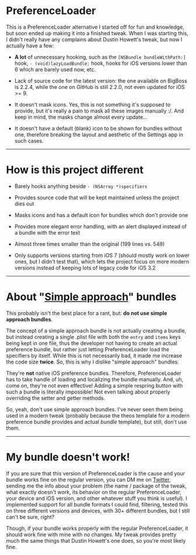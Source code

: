 # PreferenceLoader

This is a PreferenceLoader alternative I started off for fun and knowledge, but soon ended up making it into a finished tweak. When I was starting this, I didn't really have any complains about Dustin Howett's tweak, but now I actually have a few:

- **A lot** of unnecessary hooking, such as the ```[NSBundle bundleWithPath:]``` hook, ```- (void)lazyLoadBundle:``` hook, hooks for iOS versions lower than 6 which are barely used now, etc.

- Lack of source code for the latest version: the one available on BigBoss is 2.2.4, while the one on GitHub is still 2.2.0, not even updated for iOS >= 9.

- It doesn't mask icons. Yes, this is not something it's supposed to provide, but it's really a pain to mask all these images manually :/. And keep in mind, the masks change almost every update...

- It doesn't have a default (blank) icon to be shown for bundles without one, therefore breaking the layout and aesthetic of the Settings app in such cases.

***

# How is this project different

- Barely hooks anything beside ```- (NSArray *)specifiers```

- Provides source code that will be kept maintained unless the project dies out

- Masks icons and has a default icon for bundles which don't provide one

- Provides more elegant error handling, with an alert displayed instead of a bundle with the error text

- Almost three times smaller than the original (199 lines vs. 549)

- Only supports versions starting from iOS 7 (should mostly work on lower ones, but I didn't test that), which lets the project focus on more modern versions instead of keeping lots of legacy code for iOS 3.2

***

# About "[Simple approach](https://iphonedevwiki.net/index.php/PreferenceLoader#Simple_Approach)" bundles

This probably isn't the best place for a rant, but: **do not use simple approach bundles**.

The concept of a simple approach bundle is not actually creating a bundle, but instead creating a single .plist file with both the ```entry``` and ```items``` keys being kept in one file, thus the developer not having to create an actual preference bundle, but rather just letting PreferenceLoader load the specifiers by itself. While this is not necessarily bad, it made me increase the code size **twice**. So, this is why I dislike "simple approach" bundles:

They're **not** native iOS preference bundles. Therefore, PreferenceLoader has to take handle of loading and localizing the bundle manually. And, uh, come on, they're not even effective! Adding a simple respring button with such a bundle is literally impossible! Not even talking about properly overriding the setter and getter methods.

So, yeah, don't use simple approach bundles. I've never seen them being used in a modern tweak (probably because the theos template for a modern preference bundle provides and actual *bundle* template), but still, don't use them.

***

# My bundle doesn't work!

If you are sure that this version of PreferenceLoader is the cause and your bundle works fine on the regular version, you can DM me on [Twitter](https://twitter.com/ArtikusHG), sending me the info about your problem (the name / package of the tweak, what exactly doesn't work, its behavior on the regular PreferenceLoader, your device and iOS version, and other whatever stuff you think is useful). I implemented support for all bundle formats I could find, filtering, tested this on three different versions and devices, with 30+ different bundles, but I still can't be sure, right?

Though, if your bundle works properly with the regular PreferenceLoader, it should work fine with mine with no changes. My tweak provides pretty much the same things that Dustin Howett's one does, so you're most likely fine.
